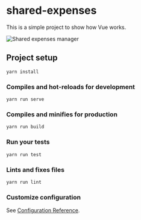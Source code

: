 # shared-expenses

This is a simple project to show how Vue works.

![Shared expenses manager](https://raw.githubusercontent.com/tonimc/shared-expenses/master/repo-assets/shared-expenses.gif)

## Project setup
```
yarn install
```

### Compiles and hot-reloads for development
```
yarn run serve
```

### Compiles and minifies for production
```
yarn run build
```

### Run your tests
```
yarn run test
```

### Lints and fixes files
```
yarn run lint
```

### Customize configuration
See [Configuration Reference](https://cli.vuejs.org/config/).
